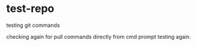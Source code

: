 # test-repo
testing git commands


checking again for pull commands directly from cmd prompt
testing again.
